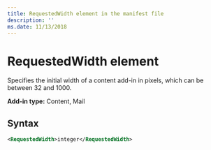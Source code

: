 ```yaml
---
title: RequestedWidth element in the manifest file
description: ''
ms.date: 11/13/2018
---
```


# RequestedWidth element

Specifies the initial width of a content add-in in pixels, which can be between 32 and 1000.

**Add-in type:** Content, Mail

## Syntax

```XML
<RequestedWidth>integer</RequestedWidth>
```

